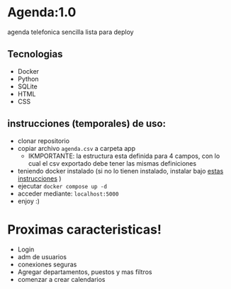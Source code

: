 # Agenda:1.0
agenda telefonica sencilla lista para deploy

## Tecnologias

- Docker
- Python
- SQLite
- HTML
- CSS

## instrucciones (temporales) de uso:

- clonar repositorio
- copiar archivo `agenda.csv` a carpeta app
    - IKMPORTANTE: la estructura esta definida para 4 campos, con lo cual el csv exportado debe tener las mismas definiciones
- teniendo docker instalado (si no lo tienen instalado, instalar bajo [estas instrucciones](https://docs.docker.com/engine/install/) )
- ejecutar `docker compose up -d`
- acceder mediante: `localhost:5000`
- enjoy :)

# Proximas caracteristicas!

- Login
- adm de usuarios
- conexiones seguras
- Agregar departamentos, puestos y mas filtros
- comenzar a crear calendarios

